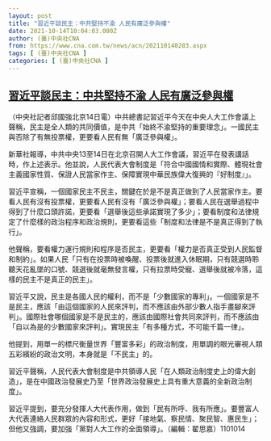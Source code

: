 ```yaml
---
layout: post
title: "習近平談民主：中共堅持不渝 人民有廣泛參與權"
date: 2021-10-14T10:04:03.000Z
author: (臺)中央社CNA
from: https://www.cna.com.tw/news/acn/202110140283.aspx
tags: [ (臺)中央社CNA ]
categories: [ (臺)中央社CNA ]
---
```

<!--1634205843000-->
[習近平談民主：中共堅持不渝 人民有廣泛參與權](https://www.cna.com.tw/news/acn/202110140283.aspx)
------

<div>
<div></div><div><p>（中央社記者邱國強北京14日電）中共總書記習近平今天在中央人大工作會議上聲稱，民主是全人類的共同價值，是中共「始終不渝堅持的重要理念」。一國民主與否除了有無投票權，更要看人民有無「廣泛參與權」。</p><p>新華社報導，中共中央13至14日在北京召開人大工作會議，習近平在發表講話時，作上述表示。他並說，人民代表大會制度是「符合中國國情和實際、體現社會主義國家性質、保證人民當家作主、保障實現中華民族偉大復興的『好制度』」。</p><p>習近平宣稱，一個國家民主不民主，關鍵在於是不是真正做到了人民當家作主。要看人民有沒有投票權，更要看人民有沒有「廣泛參與權」；要看人民在選舉過程中得到了什麼口頭許諾，更要看「選舉後這些承諾實現了多少」；要看制度和法律規定了什麼樣的政治程序和政治規則，更要看這些「制度和法律是不是真正得到了執行」。</p><p>他聲稱，要看權力運行規則和程序是否民主，更要看「權力是否真正受到人民監督和制約」。如果人民「只有在投票時被喚醒、投票後就進入休眠期，只有競選時聆聽天花亂墜的口號、競選後就毫無發言權，只有拉票時受寵、選舉後就被冷落，這樣的民主不是真正的民主」。</p><p>習近平又說，民主是各國人民的權利，而不是「少數國家的專利」。一個國家是不是民主，應該「由這個國家的人民來評判，而不應該由外部少數人指手畫腳來評判」。國際社會哪個國家是不是民主的，應該由國際社會共同來評判，而不應該由「自以為是的少數國家來評判」。實現民主「有多種方式，不可能千篇一律」。</p><p>他提到，用單一的標尺衡量世界「豐富多彩」的政治制度，用單調的眼光審視人類五彩繽紛的政治文明，本身就是「不民主」的。</p><p>習近平聲稱，人民代表大會制度是中共領導人民「在人類政治制度史上的偉大創造」，是在中國政治發展史乃至「世界政治發展史上具有重大意義的全新政治制度」。</p><p>習近平提到，要充分發揮人大代表作用，做到「民有所呼、我有所應」。要豐富人大代表連絡人民群眾的內容和形式，更好「接地氣、察民情、聚民智、惠民生」；但他又強調，要加強「黨對人大工作的全面領導」。（編輯：翟思嘉）1101014</p></div>
</div>
